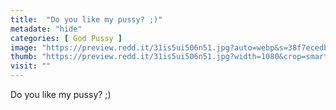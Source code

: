 ```yaml
---
title:  "Do you like my pussy? ;)"
metadate: "hide"
categories: [ God Pussy ]
image: "https://preview.redd.it/31is5ui506n51.jpg?auto=webp&s=38f7ecedbf7ecdb0375a84563c30914312b34298"
thumb: "https://preview.redd.it/31is5ui506n51.jpg?width=1080&crop=smart&auto=webp&s=c17b66621e39c6e06c8e97ead7e5b22f4fa7502b"
visit: ""
---
```

Do you like my pussy? ;)
